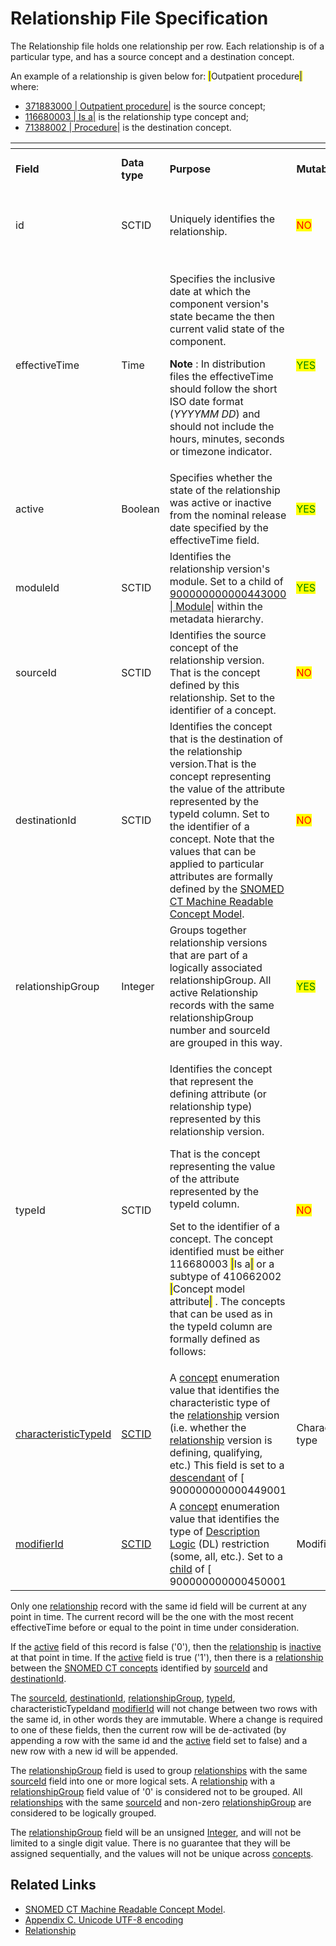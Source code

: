 # Relationship File Specification

The Relationship file holds one relationship per row. Each relationship is of a particular type, and has a source concept and a destination concept.&#x20;

An example of a relationship is given below for: <mark style="color:blue;">|</mark>Outpatient procedure<mark style="color:blue;">|</mark> where:

* [371883000 | Outpatient procedure|](http://snomed.info/id/371883000) is the source concept;
* [116680003 | Is a|](http://snomed.info/id/116680003) is the relationship type concept and;
* [71388002 | Procedure|](http://snomed.info/id/71388002) is the destination concept.

<table data-header-hidden><thead><tr><th width="174.59375"></th><th width="92.27734375"></th><th></th><th width="89.046875"></th><th width="143.86328125"></th></tr></thead><tbody><tr><td><strong>Field</strong></td><td><strong>Data type</strong></td><td><strong>Purpose</strong></td><td><strong>Mutable</strong></td><td><strong>Part of Primary Key</strong></td></tr><tr><td>id</td><td>SCTID</td><td>Uniquely identifies the relationship.</td><td><mark style="color:red;">NO</mark></td><td><p><mark style="color:green;">YES</mark> </p><p>(Full/ Snapshot)</p></td></tr><tr><td>effectiveTime</td><td>Time</td><td><p>Specifies the inclusive date at which the component version's state became the then current valid state of the component.</p><p><strong>Note</strong> : In distribution files the effectiveTime should follow the short ISO date format (<em>YYYYMM DD</em>) and should not include the hours, minutes, seconds or timezone indicator.</p></td><td><mark style="color:green;">YES</mark> </td><td><p><mark style="color:green;">YES</mark>  </p><p>(Full)</p><p><mark style="color:green;">Optional</mark> (Snapshot)</p></td></tr><tr><td>active</td><td>Boolean</td><td>Specifies whether the state of the relationship was active or inactive from the nominal release date specified by the effectiveTime field.</td><td><mark style="color:green;">YES</mark></td><td><mark style="color:red;">NO</mark></td></tr><tr><td>moduleId</td><td>SCTID</td><td>Identifies the relationship version's module. Set to a child of <a href="http://snomed.info/id/900000000000443000">900000000000443000 | Module|</a> within the metadata hierarchy.</td><td><mark style="color:green;">YES</mark></td><td><mark style="color:red;">NO</mark></td></tr><tr><td>sourceId</td><td>SCTID</td><td>Identifies the source concept of the relationship version. That is the concept defined by this relationship. Set to the identifier of a concept.</td><td><mark style="color:red;">NO</mark></td><td><mark style="color:red;">NO</mark></td></tr><tr><td>destinationId</td><td>SCTID</td><td>Identifies the concept that is the destination of the relationship version.That is the concept representing the value of the attribute represented by the typeId column. Set to the identifier of a concept. Note that the values that can be applied to particular attributes are formally defined by the <a href="https://app.gitbook.com/o/h8Z6qGxuQrzM9vbx5bPT/s/wLJPOzgAQsSAYr6nhvCl/">SNOMED CT Machine Readable Concept Model</a>.</td><td><mark style="color:red;">NO</mark></td><td><mark style="color:red;">NO</mark></td></tr><tr><td>relationshipGroup</td><td>Integer</td><td>Groups together relationship versions that are part of a logically associated relationshipGroup. All active Relationship records with the same relationshipGroup number and sourceId are grouped in this way.</td><td><mark style="color:green;">YES</mark></td><td><mark style="color:red;">NO</mark></td></tr><tr><td>typeId</td><td>SCTID</td><td><p>Identifies the concept that represent the defining attribute (or relationship type) represented by this relationship version. </p><p>That is the concept representing the value of the attribute represented by the typeId column. </p><p>Set to the identifier of a concept. The concept identified must be either 116680003 <mark style="color:blue;">|</mark>Is a<mark style="color:blue;">|</mark> or a subtype of 410662002 <mark style="color:blue;">|</mark>Concept model attribute<mark style="color:blue;">|</mark> . The concepts that can be used as in the typeId column are formally defined as follows:</p></td><td><mark style="color:red;">NO</mark></td><td><mark style="color:red;">NO</mark></td></tr><tr><td><a href="https://confluence.ihtsdotools.org/display/DOCRELFMT/characteristicTypeId+(field)">characteristicTypeId</a></td><td><a href="https://confluence.ihtsdotools.org/display/DOCRELFMT/SCTID+(data+type)">SCTID</a></td><td>A <a href="https://confluence.ihtsdotools.org/display/DOCGLOSS/concept">concept</a> enumeration value that identifies the characteristic type of the <a href="https://confluence.ihtsdotools.org/display/DOCGLOSS/relationship">relationship</a> version (i.e. whether the <a href="https://confluence.ihtsdotools.org/display/DOCGLOSS/relationship">relationship</a> version is defining, qualifying, etc.) This field is set to a <a href="https://confluence.ihtsdotools.org/display/DOCGLOSS/descendant">descendant</a> of [ 900000000000449001</td><td>Characteristic type</td><td><mark style="color:red;">NO</mark></td></tr><tr><td><a href="https://confluence.ihtsdotools.org/display/DOCRELFMT/modifierId+(field)">modifierId</a></td><td><a href="https://confluence.ihtsdotools.org/display/DOCRELFMT/SCTID+(data+type)">SCTID</a></td><td>A <a href="https://confluence.ihtsdotools.org/display/DOCGLOSS/concept">concept</a> enumeration value that identifies the type of <a href="https://confluence.ihtsdotools.org/display/DOCGLOSS/Description+Logic">Description Logic</a> (DL) restriction (some, all, etc.). Set to a <a href="https://confluence.ihtsdotools.org/display/DOCGLOSS/child">child</a> of [ 900000000000450001</td><td>Modifier</td><td><mark style="color:red;">NO</mark></td></tr></tbody></table>

Only one [relationship](https://confluence.ihtsdotools.org/display/DOCGLOSS/relationship) record with the same id field will be current at any point in time. The current record will be the one with the most recent effectiveTime before or equal to the point in time under consideration.

If the [active](https://confluence.ihtsdotools.org/display/DOCGLOSS/active) field of this record is false ('0'), then the [relationship](https://confluence.ihtsdotools.org/display/DOCGLOSS/relationship) is [inactive](https://confluence.ihtsdotools.org/display/DOCGLOSS/inactive) at that point in time. If the [active](https://confluence.ihtsdotools.org/display/DOCGLOSS/active) field is true ('1'), then there is a [relationship](https://confluence.ihtsdotools.org/display/DOCGLOSS/relationship) between the [SNOMED CT concepts](https://confluence.ihtsdotools.org/display/DOCGLOSS/SNOMED+CT+concept) identified by [sourceId](https://confluence.ihtsdotools.org/display/DOCRELFMT/sourceId+\(field\)) and [destinationId](https://confluence.ihtsdotools.org/display/DOCRELFMT/destinationId+\(field\)).

The [sourceId](https://confluence.ihtsdotools.org/display/DOCRELFMT/sourceId+\(field\)), [destinationId](https://confluence.ihtsdotools.org/display/DOCRELFMT/destinationId+\(field\)), [relationshipGroup](https://confluence.ihtsdotools.org/display/DOCRELFMT/relationshipGroup+\(field\)), [typeId](https://confluence.ihtsdotools.org/display/DOCRELFMT/typeId+\(field\)), characteristicTypeIdand [modifierId](https://confluence.ihtsdotools.org/display/DOCRELFMT/modifierId+\(field\)) will not change between two rows with the same id, in other words they are immutable. Where a change is required to one of these fields, then the current row will be de-activated (by appending a row with the same id and the [active](https://confluence.ihtsdotools.org/display/DOCGLOSS/active) field set to false) and a new row with a new id will be appended.

The [relationshipGroup](https://confluence.ihtsdotools.org/display/DOCRELFMT/relationshipGroup+\(field\)) field is used to group [relationships](https://confluence.ihtsdotools.org/display/DOCGLOSS/relationship) with the same [sourceId](https://confluence.ihtsdotools.org/display/DOCRELFMT/sourceId+\(field\)) field into one or more logical sets. A [relationship](https://confluence.ihtsdotools.org/display/DOCGLOSS/relationship) with a [relationshipGroup](https://confluence.ihtsdotools.org/display/DOCRELFMT/relationshipGroup+\(field\)) field value of '0' is considered not to be grouped. All [relationships](https://confluence.ihtsdotools.org/display/DOCGLOSS/relationship) with the same [sourceId](https://confluence.ihtsdotools.org/display/DOCRELFMT/sourceId+\(field\)) and non-zero [relationshipGroup](https://confluence.ihtsdotools.org/display/DOCRELFMT/relationshipGroup+\(field\)) are considered to be logically grouped.

The [relationshipGroup](https://confluence.ihtsdotools.org/display/DOCRELFMT/relationshipGroup+\(field\)) field will be an unsigned [Integer](https://confluence.ihtsdotools.org/display/DOCRELFMT/Integer+\(data+type\)), and will not be limited to a single digit value. There is no guarantee that they will be assigned sequentially, and the values will not be unique across [concepts](https://confluence.ihtsdotools.org/display/DOCGLOSS/concept).

## Related Links

* [SNOMED CT Machine Readable Concept Model](https://confluence.ihtsdotools.org/display/DOCMRCM/SNOMED+CT+Machine+Readable+Concept+Model).
* [Appendix C. Unicode UTF-8 encoding](../../4%20component-release-files-specification/4.2%20file-format-specifications/Appendix-C.-Unicode-UTF-8-encoding_33490103.html)
* [Relationship](https://confluence.ihtsdotools.org/display/DOCGLOSS/Relationship)
